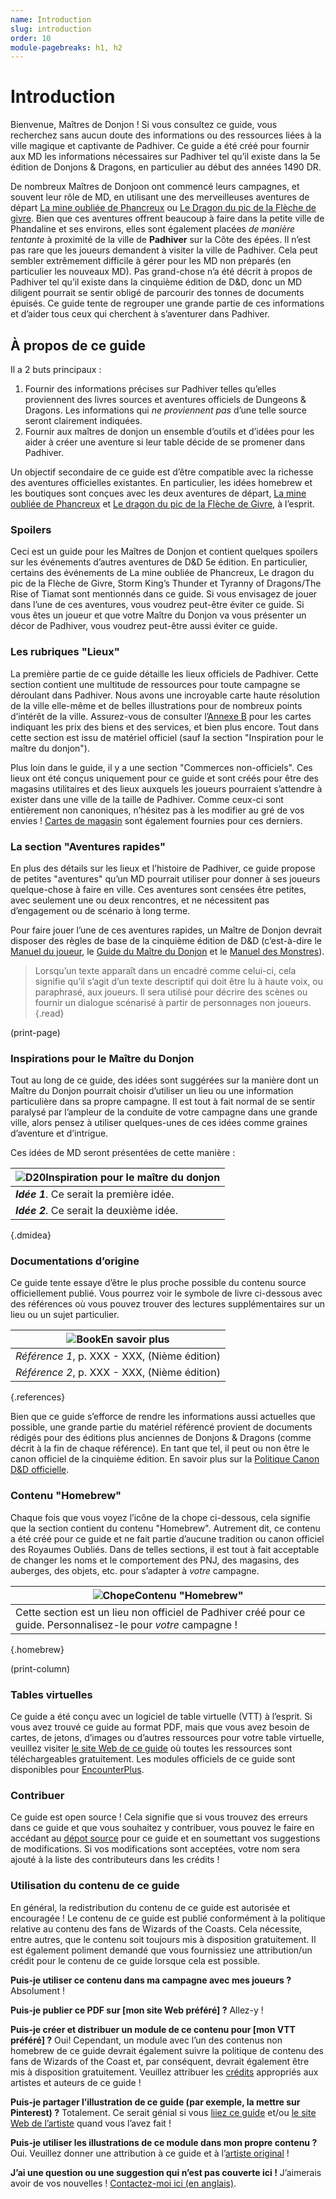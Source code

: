 ```yaml
---
name: Introduction
slug: introduction
order: 10
module-pagebreaks: h1, h2
---
```


# Introduction

Bienvenue, Maîtres de Donjon ! Si vous consultez ce guide, vous recherchez sans aucun doute des informations ou des ressources liées à la ville magique et captivante de Padhiver. Ce guide a été créé pour fournir aux MD les informations nécessaires sur Padhiver tel qu’il existe dans la 5e édition de Donjons & Dragons, en particulier au début des années 1490 DR.

De nombreux Maîtres de Donjoon ont commencé leurs campagnes, et souvent leur rôle de MD, en utilisant une des merveilleuses aventures de départ [La mine oubliée de Phancreux](https://www.dndbeyond.com/sources/lmop) ou [Le Dragon du pic de la Flèche de givre](https://www.dndbeyond.com/sources/doip). Bien que ces aventures offrent beaucoup à faire dans la petite ville de Phandaline et ses environs, elles sont également placées *de manière tentante* à proximité de la ville de **Padhiver** sur la Côte des épées. Il n’est pas rare que les joueurs demandent à visiter la ville de Padhiver. Cela peut sembler extrêmement difficile à gérer pour les MD non préparés (en particulier les nouveaux MD). Pas grand-chose n’a été décrit à propos de Padhiver tel qu’il existe dans la cinquième édition de D&D, donc un MD diligent pourrait se sentir obligé de parcourir des tonnes de documents épuisés. Ce guide tente de regrouper une grande partie de ces informations et d’aider tous ceux qui cherchent à s’aventurer dans Padhiver.

## À propos de ce guide

Il a 2 buts principaux : 
1. Fournir des informations précises sur Padhiver telles qu’elles proviennent des livres sources et aventures officiels de Dungeons & Dragons. Les informations qui *ne proviennent pas* d’une telle source seront clairement indiquées.
2. Fournir aux maîtres de donjon un ensemble d’outils et d’idées pour les aider à créer une aventure si leur table décide de se promener dans Padhiver.

Un objectif secondaire de ce guide est d’être compatible avec la richesse des aventures officielles existantes. En particulier, les idées homebrew et les boutiques sont conçues avec les deux aventures de départ, [La mine oubliée de Phancreux](https://www.dndbeyond.com/sources/lmop) et [Le dragon du pic de la Flèche de Givre](https://www.dndbeyond.com/sources/doip), à l’esprit.

### Spoilers

Ceci est un guide pour les Maîtres de Donjon et contient quelques spoilers sur les événements d’autres aventures de D&D 5e édition. En particulier, certains des événements de La mine oubliée de Phancreux, Le dragon du pic de la Flèche de Givre, Storm King’s Thunder et Tyranny of Dragons/The Rise of Tiamat sont mentionnés dans ce guide. Si vous envisagez de jouer dans l’une de ces aventures, vous voudrez peut-être éviter ce guide. Si vous êtes un joueur et que votre Maître du Donjon va vous présenter un décor de Padhiver, vous voudrez peut-être aussi éviter ce guide.

### Les rubriques "Lieux"

La première partie de ce guide détaille les lieux officiels de Padhiver. Cette section contient une multitude de ressources pour toute campagne se déroulant dans Padhiver. Nous avons une incroyable carte haute résolution de la ville elle-même et de belles illustrations pour de nombreux points d’intérêt de la ville. Assurez-vous de consulter l’[Annexe B](appendix-b-point-of-interest-cards-page) pour les cartes indiquant les prix des biens et des services, et bien plus encore. Tout dans cette section est issu de matériel officiel (sauf la section "Inspiration pour le maître du donjon").

Plus loin dans le guide, il y a une section "Commerces non-officiels". Ces lieux ont été conçus uniquement pour ce guide et sont créés pour être des magasins utilitaires et des lieux auxquels les joueurs pourraient s’attendre à exister dans une ville de la taille de Padhiver. Comme ceux-ci sont entièrement non canoniques, n’hésitez pas à les modifier au gré de vos envies ! [Cartes de magasin](point-of-interest-cards-page) sont également fournies pour ces derniers.

### La section "Aventures rapides"

En plus des détails sur les lieux et l’histoire de Padhiver, ce guide propose de petites "aventures" qu’un MD pourrait utiliser pour donner à ses joueurs quelque-chose à faire en ville. Ces aventures sont censées être petites, avec seulement une ou deux rencontres, et ne nécessitent pas d’engagement ou de scénario à long terme.

Pour faire jouer l’une de ces aventures rapides, un Maître de Donjon devrait disposer des règles de base de la cinquième édition de D&D (c’est-à-dire le [Manuel du joueur](https://dnd.wizards.com/products/rpg_playershandbook), le [Guide du Maître du Donjon](https://dnd.wizards.com/products/dungeon-masters-guide) et le [Manuel des Monstres](https://dnd.wizards.com/products/monster-manual)).

> Lorsqu’un texte apparaît dans un encadré comme celui-ci, cela signifie qu’il s’agit d’un texte descriptif qui doit être lu à haute voix, ou paraphrasé, aux joueurs. Il sera utilisé pour décrire des scènes ou fournir un dialogue scénarisé à partir de personnages non joueurs.{.read}

(print-page)

### Inspirations pour le Maître du Donjon

Tout au long de ce guide, des idées sont suggérées sur la manière dont un Maître du Donjon pourrait choisir d’utiliser un lieu ou une information particulière dans sa propre campagne. Il est tout à fait normal de se sentir paralysé par l’ampleur de la conduite de votre campagne dans une grande ville, alors pensez à utiliser quelques-unes de ces idées comme graines d’aventure et d’intrigue.

Ces idées de MD seront présentées de cette manière :

|![D20](d20.svg)**Inspiration pour le maître du donjon**|
|---|
|***Idée 1***. Ce serait la première idée.|
|***Idée 2***. Ce serait la deuxième idée.|
{.dmidea}

### Documentations d’origine

Ce guide tente essaye d’être le plus proche possible du contenu source officiellement publié. Vous pourrez voir le symbole de livre ci-dessous avec des références où vous pouvez trouver des lectures supplémentaires sur un lieu ou un sujet particulier.

|![Book](book.svg)**En savoir plus**|
|---|
|*Référence 1*, p. XXX - XXX, (Nième édition) |
|*Référence 2*, p. XXX - XXX, (Nième édition) |
{.references}

Bien que ce guide s’efforce de rendre les informations aussi actuelles que possible, une grande partie du matériel référencé provient de documents rédigés pour des éditions plus anciennes de Donjons & Dragons (comme décrit à la fin de chaque référence). En tant que tel, il peut ou non être le canon officiel de la cinquième édition. En savoir plus sur la [Politique Canon D&D officielle](https://dnd.wizards.com/dndstudioblog/dnd-canon).

### Contenu "Homebrew"

Chaque fois que vous voyez l’icône de la chope ci-dessous, cela signifie que la section contient du contenu "Homebrew". Autrement dit, ce contenu a été créé pour ce guide et ne fait partie d’aucune tradition ou canon officiel des Royaumes Oubliés. Dans de telles sections, il est tout à fait acceptable de changer les noms et le comportement des PNJ, des magasins, des auberges, des objets, etc. pour s’adapter à *votre* campagne.

|![Chope](mug.svg)**Contenu "Homebrew"**|
|---|
|Cette section est un lieu non officiel de Padhiver créé pour ce guide. Personnalisez-le pour *votre* campagne !|
{.homebrew}

(print-column)
### Tables virtuelles

Ce guide a été conçu avec un logiciel de table virtuelle (VTT) à l’esprit. Si vous avez trouvé ce guide au format PDF, mais que vous avez besoin de cartes, de jetons, d’images ou d’autres ressources pour votre table virtuelle, veuillez visiter [le site Web de ce guide](https://inchoatethinks.com/dungeon-masters-guide-to-Padhiver) où toutes les ressources sont téléchargeables gratuitement. Les modules officiels de ce guide sont disponibles pour [EncounterPlus](https://encounter.plus).

### Contribuer

Ce guide est open source ! Cela signifie que si vous trouvez des erreurs dans ce guide et que vous souhaitez y contribuer, vous pouvez le faire en accédant au [dépot source](https://github.com/Badatos/neverwinterguide_FR) pour ce guide et en soumettant vos suggestions de modifications. Si vos modifications sont acceptées, votre nom sera ajouté à la liste des contributeurs dans les crédits !

### Utilisation du contenu de ce guide

En général, la redistribution du contenu de ce guide est autorisée et encouragée ! Le contenu de ce guide est publié conformément à la politique relative au contenu des fans de Wizards of the Coasts. Cela nécessite, entre autres, que le contenu soit toujours mis à disposition gratuitement. Il est également poliment demandé que vous fournissiez une attribution/un crédit pour le contenu de ce guide lorsque cela est possible.

**Puis-je utiliser ce contenu dans ma campagne avec mes joueurs ?**
Absolument !

**Puis-je publier ce PDF sur \[mon site Web préféré\] ?**
Allez-y !

**Puis-je créer et distribuer un module de ce contenu pour \[mon VTT préféré\] ?**
Oui! Cependant, un module avec l’un des contenus non homebrew de ce guide devrait également suivre la politique de contenu des fans de Wizards of the Coast et, par conséquent, devrait également être mis à disposition gratuitement. Veuillez attribuer les [crédits](credits) appropriés aux artistes et auteurs de ce guide !

**Puis-je partager l’illustration de ce guide (par exemple, la mettre sur Pinterest) ?**
Totalement. Ce serait génial si vous [liiez ce guide](https://inchoatethinks.com/dungeon-masters-guide-to-Padhiver)  et/ou  [le site Web de l’artiste](credits) quand vous l’avez fait !

**Puis-je utiliser les illustrations de ce module dans mon propre contenu ?**
Oui. Veuillez donner une attribution à ce guide et à l’[artiste original](credits) !

**J’ai une question ou une suggestion qui n’est pas couverte ici !**
J’aimerais avoir de vos nouvelles ! [Contactez-moi ici (en anglais)](https://inchoatethinks.com/contact).
